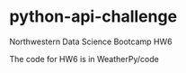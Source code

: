 # python-api-challenge
Northwestern Data Science Bootcamp HW6

The code for HW6 is in WeatherPy/code
